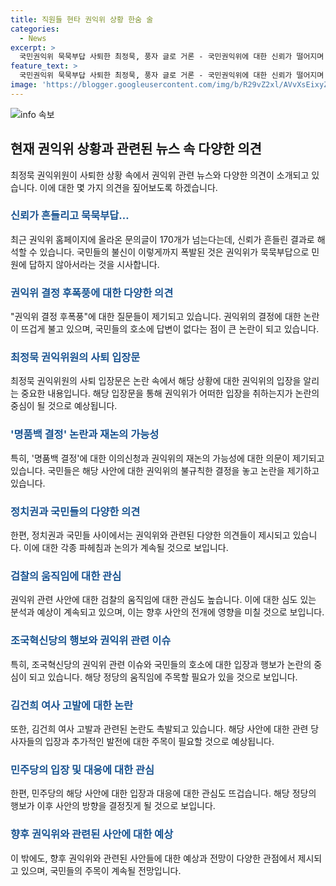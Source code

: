 ```yaml
---
title: 직원들 현타 권익위 상황 한숨 술
categories:
  - News
excerpt: >
  국민권익위 묵묵부답 사퇴한 최정묵, 풍자 글로 거론 - 국민권익위에 대한 신뢰가 떨어지며 최정묵 위원 사퇴 소식에 이목 집중. 권익위 결정에 대한 불신으로 170개가 넘는 문의글이 게시판에 쏟아지며, 대응에 대한 불만이 고조되고 있음. 사건의 의미와 가능성, 추가 논의 여부에 대한 의문이 높아지고 있음. 현재 정부와 국회 등 다양한 입장들이 공론화에 참여하고 있음. (150자)
feature_text: >
  국민권익위 묵묵부답 사퇴한 최정묵, 풍자 글로 거론 - 국민권익위에 대한 신뢰가 떨어지며 최정묵 위원 사퇴 소식에 이목 집중. 권익위 결정에 대한 불신으로 170개가 넘는 문의글이 게시판에 쏟아지며, 대응에 대한 불만이 고조되고 있음. 사건의 의미와 가능성, 추가 논의 여부에 대한 의문이 높아지고 있음. 현재 정부와 국회 등 다양한 입장들이 공론화에 참여하고 있음. (150자)
image: 'https://blogger.googleusercontent.com/img/b/R29vZ2xl/AVvXsEixyZcFfHzMRdzZMjFBmAUKJYCLCGyLL1o632UiGVXcaFdKo_bkvkuCioo0uUKlGfBVcT3P84aROyZIXSBEx3Aw5nCQ3pTgDom1WDC4m8eifvWiAmWEEVb4x6G_l8C0QH225ldMjyaFvpxGEBGNO37VmDTDMHGhJPq73UglMfDca1-0aw/s1600/blogspot.png'
---
```


<p><img src="https://blogger.googleusercontent.com/img/b/R29vZ2xl/AVvXsEixyZcFfHzMRdzZMjFBmAUKJYCLCGyLL1o632UiGVXcaFdKo_bkvkuCioo0uUKlGfBVcT3P84aROyZIXSBEx3Aw5nCQ3pTgDom1WDC4m8eifvWiAmWEEVb4x6G_l8C0QH225ldMjyaFvpxGEBGNO37VmDTDMHGhJPq73UglMfDca1-0aw/s1600/blogspot.png" alt="info 속보" /></p>

<h2 data-ke-size="size26">현재 권익위 상황과 관련된 뉴스 속 다양한 의견</h2>

<p data-ke-size="size16">최정묵 권익위원이 사퇴한 상황 속에서 권익위 관련 뉴스와 다양한 의견이 소개되고 있습니다. 이에 대한 몇 가지 의견을 짚어보도록 하겠습니다.</p>

<h3><b><span style="color: #1a5490;">신뢰가 흔들리고 묵묵부답…</span></b></h3>

<p data-ke-size="size16">최근 권익위 홈페이지에 올라온 문의글이 170개가 넘는다는데, 신뢰가 흔들린 결과로 해석할 수 있습니다. 국민들의 불신이 이렇게까지 폭발된 것은 권익위가 묵묵부답으로 민원에 답하지 않아서라는 것을 시사합니다.</p>

<h3><b><span style="color: #1a5490;">권익위 결정 후폭풍에 대한 다양한 의견</span></b></h3>

<p data-ke-size="size16">"권익위 결정 후폭풍"에 대한 질문들이 제기되고 있습니다. 권익위의 결정에 대한 논란이 뜨겁게 불고 있으며, 국민들의 호소에 답변이 없다는 점이 큰 논란이 되고 있습니다.</p>

<h3><b><span style="color: #1a5490;">최정묵 권익위원의 사퇴 입장문</span></b></h3>

<p data-ke-size="size16">최정묵 권익위원의 사퇴 입장문은 논란 속에서 해당 상황에 대한 권익위의 입장을 알리는 중요한 내용입니다. 해당 입장문을 통해 권익위가 어떠한 입장을 취하는지가 논란의 중심이 될 것으로 예상됩니다.</p>

<h3><b><span style="color: #1a5490;">'명품백 결정' 논란과 재논의 가능성</span></b></h3>

<p data-ke-size="size16">특히, '명품백 결정'에 대한 이의신청과 권익위의 재논의 가능성에 대한 의문이 제기되고 있습니다. 국민들은 해당 사안에 대한 권익위의 불규칙한 결정을 놓고 논란을 제기하고 있습니다.</p>

<h3><b><span style="color: #1a5490;">정치권과 국민들의 다양한 의견</span></b></h3>

<p data-ke-size="size16">한편, 정치권과 국민들 사이에서는 권익위와 관련된 다양한 의견들이 제시되고 있습니다. 이에 대한 각종 파헤침과 논의가 계속될 것으로 보입니다.</p>

<h3><b><span style="color: #1a5490;">검찰의 움직임에 대한 관심</span></b></h3>

<p data-ke-size="size16">권익위 관련 사안에 대한 검찰의 움직임에 대한 관심도 높습니다. 이에 대한 심도 있는 분석과 예상이 계속되고 있으며, 이는 향후 사안의 전개에 영향을 미칠 것으로 보입니다.</p>

<h3><b><span style="color: #1a5490;">조국혁신당의 행보와 권익위 관련 이슈</span></b></h3>

<p data-ke-size="size16">특히, 조국혁신당의 권익위 관련 이슈와 국민들의 호소에 대한 입장과 행보가 논란의 중심이 되고 있습니다. 해당 정당의 움직임에 주목할 필요가 있을 것으로 보입니다.</p>

<h3><b><span style="color: #1a5490;">김건희 여사 고발에 대한 논란</span></b></h3>

<p data-ke-size="size16">또한, 김건희 여사 고발과 관련된 논란도 촉발되고 있습니다. 해당 사안에 대한 관련 당사자들의 입장과 추가적인 발전에 대한 주목이 필요할 것으로 예상됩니다.</p>

<h3><b><span style="color: #1a5490;">민주당의 입장 및 대응에 대한 관심</span></b></h3>

<p data-ke-size="size16">한편, 민주당의 해당 사안에 대한 입장과 대응에 대한 관심도 뜨겁습니다. 해당 정당의 행보가 이후 사안의 방향을 결정짓게 될 것으로 보입니다.</p>

<h3><b><span style="color: #1a5490;">향후 권익위와 관련된 사안에 대한 예상</span></b></h3>

<p data-ke-size="size16">이 밖에도, 향후 권익위와 관련된 사안들에 대한 예상과 전망이 다양한 관점에서 제시되고 있으며, 국민들의 주목이 계속될 전망입니다.</p>

